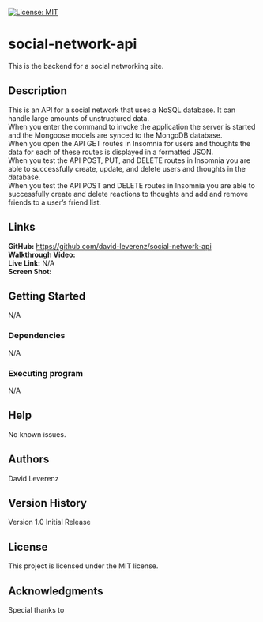 [![License: MIT](https://img.shields.io/badge/License-MIT-yellow.svg)](https://opensource.org/licenses/MIT)
# social-network-api
This is the backend for a social networking site.

## Description
This is an API for a social network that uses a NoSQL database.  It can handle large amounts of unstructured data.<br>
When you enter the command to invoke the application the server is started and the Mongoose models are synced to the MongoDB database.<br>
When you open the API GET routes in Insomnia for users and thoughts the data for each of these routes is displayed in a formatted JSON.<br>
When you test the API POST, PUT, and DELETE routes in Insomnia you are able to successfully create, update, and delete users and thoughts in the database.<br>
When you test the API POST and DELETE routes in Insomnia you are able to successfully create and delete reactions to thoughts and add and remove friends to a user’s friend list.<br>

## Links
**GitHub:** https://github.com/david-leverenz/social-network-api<br>
**Walkthrough Video:** <br>
**Live Link:** N/A <br>
**Screen Shot:** <br>


## Getting Started
N/A
### Dependencies
N/A
### Executing program
N/A
## Help
No known issues.
## Authors
David Leverenz 
## Version History
Version 1.0 Initial Release
## License
This project is licensed under the MIT license.
## Acknowledgments
Special thanks to 

